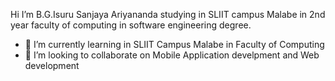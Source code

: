 Hi I’m B.G.Isuru Sanjaya Ariyananda studying in SLIIT campus Malabe in 2nd year
faculty of computing in software engineering degree.

- 🌱 I’m currently learning in SLIIT Campus Malabe in Faculty of Computing 
- 👯 I’m looking to collaborate on Mobile Application develpment and Web development


